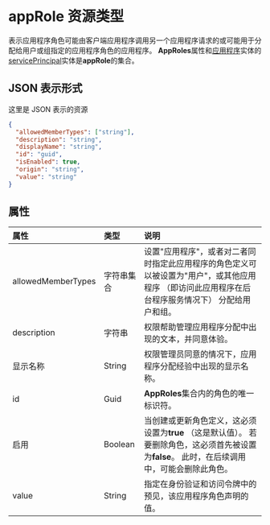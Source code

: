 # <a name="approle-resource-type"></a>appRole 资源类型

表示应用程序角色可能由客户端应用程序调用另一个应用程序请求的或可能用于分配给用户或组指定的应用程序角色的应用程序。 **AppRoles**属性和[应用程序](application.md)实体的[servicePrincipal](serviceprincipal.md)实体是**appRole**的集合。


## <a name="json-representation"></a>JSON 表示形式

这里是 JSON 表示的资源

<!-- {
  "blockType": "resource",
  "optionalProperties": [

  ],
  "@odata.type": "microsoft.graph.approle"
}-->

```json
{
  "allowedMemberTypes": ["string"],
  "description": "string",
  "displayName": "string",
  "id": "guid",
  "isEnabled": true,
  "origin": "string",
  "value": "string"
}

```
## <a name="properties"></a>属性
| 属性     | 类型   |说明|
|:---------------|:--------|:----------|
|allowedMemberTypes|字符串集合|设置"应用程序"，或者对二者同时指定此应用程序的角色定义可以被设置为"用户"，或其他应用程序 （即访问此应用程序在后台程序服务情况下） 分配给用户和组。|
|description|字符串|权限帮助管理应用程序分配中出现的文本，并同意体验。|
|显示名称|String|权限管理员同意的情况下，应用程序分配经验中出现的显示名称。|
|id|Guid|**AppRoles**集合内的角色的唯一标识符。|
|启用|Boolean|当创建或更新角色定义，这必须设置为**true** （这是默认值）。 若要删除角色，这必须首先被设置为**false**。  此时，在后续调用中，可能会删除此角色。|
|value|String|指定在身份验证和访问令牌中的预见，该应用程序角色声明的值。|

<!-- uuid: 8fcb5dbc-d5aa-4681-8e31-b001d5168d79
2015-10-25 14:57:30 UTC -->
<!-- {
  "type": "#page.annotation",
  "description": "appRole resource",
  "keywords": "",
  "section": "documentation",
  "tocPath": ""
}-->